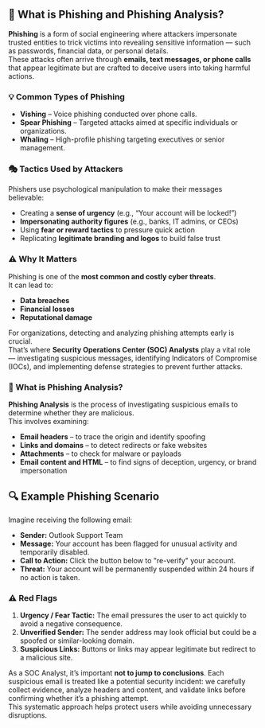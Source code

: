## 🎣 What is Phishing and Phishing Analysis?

**Phishing** is a form of social engineering where attackers impersonate trusted entities to trick victims into revealing sensitive information — such as passwords, financial data, or personal details.  
These attacks often arrive through **emails, text messages, or phone calls** that appear legitimate but are crafted to deceive users into taking harmful actions.

### 💡 Common Types of Phishing
- **Vishing** – Voice phishing conducted over phone calls.  
- **Spear Phishing** – Targeted attacks aimed at specific individuals or organizations.  
- **Whaling** – High-profile phishing targeting executives or senior management.  

### 🎭 Tactics Used by Attackers
Phishers use psychological manipulation to make their messages believable:
- Creating a **sense of urgency** (e.g., “Your account will be locked!”)  
- **Impersonating authority figures** (e.g., banks, IT admins, or CEOs)  
- Using **fear or reward tactics** to pressure quick action  
- Replicating **legitimate branding and logos** to build false trust  

### ⚠️ Why It Matters
Phishing is one of the **most common and costly cyber threats**.  
It can lead to:
- **Data breaches**
- **Financial losses**
- **Reputational damage**

For organizations, detecting and analyzing phishing attempts early is crucial.  
That’s where **Security Operations Center (SOC) Analysts** play a vital role — investigating suspicious messages, identifying Indicators of Compromise (IOCs), and implementing defense strategies to prevent further attacks.

### 🧠 What is Phishing Analysis?
**Phishing Analysis** is the process of investigating suspicious emails to determine whether they are malicious.  
This involves examining:
- **Email headers** – to trace the origin and identify spoofing  
- **Links and domains** – to detect redirects or fake websites  
- **Attachments** – to check for malware or payloads  
- **Email content and HTML** – to find signs of deception, urgency, or brand impersonation  

## 🔍 Example Phishing Scenario

Imagine receiving the following email:

- **Sender:** Outlook Support Team  
- **Message:** Your account has been flagged for unusual activity and temporarily disabled.  
- **Call to Action:** Click the button below to "re-verify" your account.  
- **Threat:** Your account will be permanently suspended within 24 hours if no action is taken.  

### ⚠️ Red Flags
1. **Urgency / Fear Tactic:** The email pressures the user to act quickly to avoid a negative consequence.  
2. **Unverified Sender:** The sender address may look official but could be a spoofed or similar-looking domain.  
3. **Suspicious Links:** Buttons or links may appear legitimate but redirect to a malicious site.  

As a SOC Analyst, it’s important **not to jump to conclusions**. Each suspicious email is treated like a potential security incident: we carefully collect evidence, analyze headers and content, and validate links before confirming whether it’s a phishing attempt.  
This systematic approach helps protect users while avoiding unnecessary disruptions.
